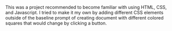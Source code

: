 This was a project recommended to become familiar with using HTML, CSS, and Javascript. I tried to make it my own by adding different CSS elements outside of the baseline prompt of creating document with different colored squares that would change by clicking a button.
